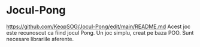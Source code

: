 # Jocul-Pong
https://github.com/KeopSOG/Jocul-Pong/edit/main/README.md
Acest joc este recunoscut ca fiind jocul Pong. Un joc simplu, creat pe baza POO.
Sunt necesare librariile aferente.
